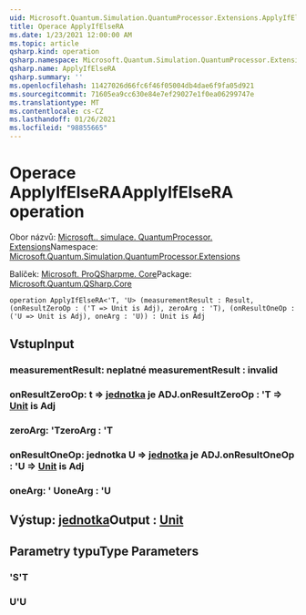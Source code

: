 ```yaml
---
uid: Microsoft.Quantum.Simulation.QuantumProcessor.Extensions.ApplyIfElseRA
title: Operace ApplyIfElseRA
ms.date: 1/23/2021 12:00:00 AM
ms.topic: article
qsharp.kind: operation
qsharp.namespace: Microsoft.Quantum.Simulation.QuantumProcessor.Extensions
qsharp.name: ApplyIfElseRA
qsharp.summary: ''
ms.openlocfilehash: 11427026d66fc6f46f05004db4dae6f9fa05d921
ms.sourcegitcommit: 71605ea9cc630e84e7ef29027e1f0ea06299747e
ms.translationtype: MT
ms.contentlocale: cs-CZ
ms.lasthandoff: 01/26/2021
ms.locfileid: "98855665"
---
```

# <a name="applyifelsera-operation"></a><span data-ttu-id="6a784-102">Operace ApplyIfElseRA</span><span class="sxs-lookup"><span data-stu-id="6a784-102">ApplyIfElseRA operation</span></span>

<span data-ttu-id="6a784-103">Obor názvů: [Microsoft.. simulace. QuantumProcessor. Extensions](xref:Microsoft.Quantum.Simulation.QuantumProcessor.Extensions)</span><span class="sxs-lookup"><span data-stu-id="6a784-103">Namespace: [Microsoft.Quantum.Simulation.QuantumProcessor.Extensions](xref:Microsoft.Quantum.Simulation.QuantumProcessor.Extensions)</span></span>

<span data-ttu-id="6a784-104">Balíček: [Microsoft. ProQSharpme. Core](https://nuget.org/packages/Microsoft.Quantum.QSharp.Core)</span><span class="sxs-lookup"><span data-stu-id="6a784-104">Package: [Microsoft.Quantum.QSharp.Core](https://nuget.org/packages/Microsoft.Quantum.QSharp.Core)</span></span>




```qsharp
operation ApplyIfElseRA<'T, 'U> (measurementResult : Result, (onResultZeroOp : ('T => Unit is Adj), zeroArg : 'T), (onResultOneOp : ('U => Unit is Adj), oneArg : 'U)) : Unit is Adj
```


## <a name="input"></a><span data-ttu-id="6a784-105">Vstup</span><span class="sxs-lookup"><span data-stu-id="6a784-105">Input</span></span>

### <a name="measurementresult--__invalidresult__"></a><span data-ttu-id="6a784-106">measurementResult: __neplatné <Result>__</span><span class="sxs-lookup"><span data-stu-id="6a784-106">measurementResult : __invalid<Result>__</span></span>




### <a name="onresultzeroop--t--unit--is-adj"></a><span data-ttu-id="6a784-107">onResultZeroOp: t => [jednotka](xref:microsoft.quantum.lang-ref.unit)  je ADJ.</span><span class="sxs-lookup"><span data-stu-id="6a784-107">onResultZeroOp : 'T => [Unit](xref:microsoft.quantum.lang-ref.unit)  is Adj</span></span>




### <a name="zeroarg--t"></a><span data-ttu-id="6a784-108">zeroArg: 'T</span><span class="sxs-lookup"><span data-stu-id="6a784-108">zeroArg : 'T</span></span>




### <a name="onresultoneop--u--unit--is-adj"></a><span data-ttu-id="6a784-109">onResultOneOp: jednotka U => [jednotka](xref:microsoft.quantum.lang-ref.unit)  je ADJ.</span><span class="sxs-lookup"><span data-stu-id="6a784-109">onResultOneOp : 'U => [Unit](xref:microsoft.quantum.lang-ref.unit)  is Adj</span></span>




### <a name="onearg--u"></a><span data-ttu-id="6a784-110">oneArg: ' U</span><span class="sxs-lookup"><span data-stu-id="6a784-110">oneArg : 'U</span></span>





## <a name="output--unit"></a><span data-ttu-id="6a784-111">Výstup: [jednotka](xref:microsoft.quantum.lang-ref.unit)</span><span class="sxs-lookup"><span data-stu-id="6a784-111">Output : [Unit](xref:microsoft.quantum.lang-ref.unit)</span></span>



## <a name="type-parameters"></a><span data-ttu-id="6a784-112">Parametry typu</span><span class="sxs-lookup"><span data-stu-id="6a784-112">Type Parameters</span></span>

### <a name="t"></a><span data-ttu-id="6a784-113">'S</span><span class="sxs-lookup"><span data-stu-id="6a784-113">'T</span></span>


### <a name="u"></a><span data-ttu-id="6a784-114">U</span><span class="sxs-lookup"><span data-stu-id="6a784-114">'U</span></span>

